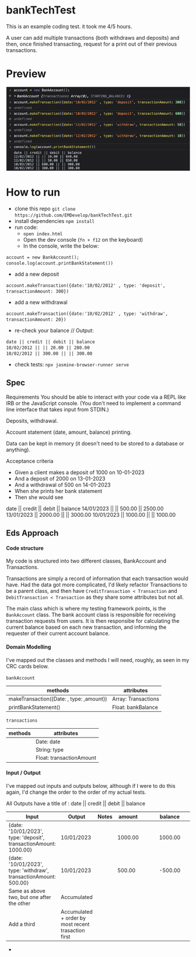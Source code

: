 # bankTechTest

This is an example coding test. it took me 4/5 hours.

A user can add multiple transactions (both withdraws and deposits) and then, once finished transacting, request for a print out of their previous transactions.

# Preview

![bankTest](https://github.com/EMDevelop/public_resources/blob/main/images/banking/bankTest.png)

# How to run

- clone this repo `git clone https://github.com/EMDevelop/bankTechTest.git`
- install dependencies `npm install`
- run code:
  - `open index.html`
  - Open the dev console (`fn + f12` on the keyboard)
  - In the console, write the below:

```
account = new BankAccount();
console.log(account.printBankStatement())
```

- add a new deposit

```
account.makeTransaction({date:'10/02/2012' , type: 'deposit', transactionAmount: 300})
```

- add a new withdrawal

```
account.makeTransaction({date:'10/02/2012' , type: 'withdraw', transactionAmount: 20})
```

- re-check your balance
  // Output:

```
date || credit || debit || balance
10/02/2012 || || 20.00 || 280.00
10/02/2012 || 300.00 || || 300.00
```

- check tests: `npx jasmine-browser-runner serve`

## Spec

Requirements
You should be able to interact with your code via a REPL like IRB or the JavaScript console. (You don't need to implement a command line interface that takes input from STDIN.)

Deposits, withdrawal.

Account statement (date, amount, balance) printing.

Data can be kept in memory (it doesn't need to be stored to a database or anything).

Acceptance criteria

- Given a client makes a deposit of 1000 on 10-01-2023
- And a deposit of 2000 on 13-01-2023
- And a withdrawal of 500 on 14-01-2023
- When she prints her bank statement
- Then she would see

date || credit || debit || balance
14/01/2023 || || 500.00 || 2500.00
13/01/2023 || 2000.00 || || 3000.00
10/01/2023 || 1000.00 || || 1000.00

## Eds Approach

#### Code structure

My code is structured into two different classes, BankAccount and Transactions.

Transactions are simply a record of information that each transaction would have. Had the data got more complicated, I'd likely refactor Transactions to be a parent class, and then have `CreditTransaction < Transaction` and `DebitTransaction < Transaction` as they share some attributes but not all.

The main class which is where my testing framework points, is the `BankAccount` class. The bank account class is responsible for receiving transaction requests from users. It is then responsibe for calculating the current balance based on each new transaction, and informing the requester of their current account balance.

#### Domain Modelling

I've mapped out the classes and methods I will need, roughly, as seen in my CRC cards below.

`bankAccount`

| methods                                  | attributes          |
| ---------------------------------------- | ------------------- |
| makeTransaction({Date: , type: ,amount}) | Array: Transactions |
| printBankStatement()                     | Float: bankBalance  |

`transactions`

| methods | attributes               |
| ------- | ------------------------ |
|         | Date: date               |
|         | String: type             |
|         | Float: transactionAmount |

#### Input / Output

I've mapped out inputs and outputs below, although if I were to do this again, I'd change the order to the order of my actual tests.

All Outputs have a title of :
date || credit || debit || balance

| Input                                                             | Output                                              | Notes | amount  |     |     |     | balance |     |     |
| ----------------------------------------------------------------- | --------------------------------------------------- | ----- | ------- | --- | --- | --- | ------- | --- | --- |
| {date: '10/01/2023', type: 'deposit', transactionAmount: 1000.00} | 10/01/2023                                          |       | 1000.00 |     |     |     | 1000.00 |     |
| {date: '10/01/2023', type: 'withdraw', transactionAmount: 500.00} | 10/01/2023                                          |       | 500.00  |     |     |     | -500.00 |     |     |
| Same as above two, but one after the other                        | Accumulated                                         |
| Add a third                                                       | Accumulated + order by most recent trasaction first |

-
